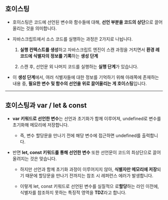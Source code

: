 ## 호이스팅

- 호이스팅은 코드에 선언된 변수와 함수들에 대해, **선언 부분을 코드의 상단**으로 끌어올리는 것을 의미합니다.

- 자바스크립트에서 소스 코드를 실행하는 과정은 2가지로 나뉩니다.

    1. **실행 컨텍스트를 생성**하고 자바스크립트 엔진이 스캔 과정을 거치면서 **환경 레코드에 식별자의 정보를 기록**하는 **생성 단계**
    
    2. 스캔 후, 선언문 외 나머지 코드를 실행하는 **실행 단계**가 있습니다.

- 이 **생성 단계**에서, 여러 식별자들에 대한 정보를 기억하기 위해 아래쪽에 존재하는 내용 중, **필요한 변수 및 함수의 선언을 위로 끌어올리는 게 호이스팅**입니다.

---

## 호이스팅과 var / let & const

- **var 키워드로 선언한 변수**는 선언과 초기화가 함께 이루어져, undefined로 변수를 초기화해 메모리에 저장합니다. 
    - 즉, 변수 할당문을 만나기 전에 해당 변수에 접근하면 undefined를 출력합니다.

- 반면 **let, const 키워드를 통해 선언한 변수** 또한 선언문이 코드의 최상단으로 끌어올려지는 것은 맞습니다. 

    - 하지만 선언과 함께 초기화 과정이 이루어지지 않아, **식별자만 메모리에 저장**되기 때문에 할당문을 만나기 전까지는 참조 시 레퍼런스 에러가 발생합니다.

    - 이렇게 let, const 키워드로 선언된 변수를 실질적으 로**할당**하는 라인 이전에, 식별자를 참조하지 못하는 특징적 영역을 **TDZ**라고 합니다.